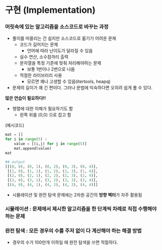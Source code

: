 # 구현 (Implementation)
### 머릿속에 있는 알고리즘을 소스코드로 바꾸는 과정
- 풀이를 떠올리는 건 쉽지만 소스코드로 옮기기 어려운 문제
    - 코드가 길어지는 문제   
        - 언어에 따라 난이도가 달라질 수 있음
    - 실수 연산, 소수점까리 출력 
    - 문자열을 특정 기준에 맞춰 처리해야하는 문제
        - 보통 1번이나 2번으로 나옴
    - 적절한 라이브러리 사용
        - 모르면 꽤나 고생할 수 있음(itertools, heapq)
- 문제의 길이가 꽤 긴 편이다. 그러나 문법에 익숙하다면 오히려 쉽게 풀 수 있다.


**많은 연습이 필요하다!!**

- 행렬에 대한 이해가 필요하기도 함
    - 왼쪽 위를 (0,0) 으로 잡고 함  

(예시코드)  
```python
mat = []
for i in range(5) :
    value = [(i,j) for j in range(5)]
    mat.append(value)
mat

## output
[[(0, 0), (0, 1), (0, 2), (0, 3), (0, 4)],
 [(1, 0), (1, 1), (1, 2), (1, 3), (1, 4)],
 [(2, 0), (2, 1), (2, 2), (2, 3), (2, 4)],
 [(3, 0), (3, 1), (3, 2), (3, 3), (3, 4)],
 [(4, 0), (4, 1), (4, 2), (4, 3), (4, 4)]]
```
  

- 시뮬레이션 및 완전 탐색 문제에는 2차원 공간의 **방향 벡터**가 자주 활용됨

### 시뮬레이션 : 문제에서 제시한 알고리즘을 한 단계씩 차례로 직접 수행해야 하는 문제

### 완전 탐색 : 모든 경우의 수를 주저 없이 다 계산해야 하는 해결 방법

- 경우의 수가 100만개 이하일 때 완전 탐색을 쓰면 적절하다.


